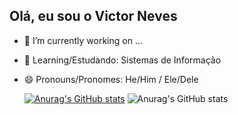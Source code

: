 ## Olá, eu sou o Victor Neves


- 🔭 I’m currently working on ...
- 🌱 Learning/Estudando: Sistemas de Informação
- 😄 Pronouns/Pronomes: He/Him / Ele/Dele
  
  [![Anurag's GitHub stats](https://github-readme-stats.vercel.app/api?username=nvees2901)](https://github.com/anuraghazra/github-readme-stats)
  ![Anurag's GitHub stats](https://github-readme-stats.vercel.app/api?username=nvees2901&show_icons=true)
